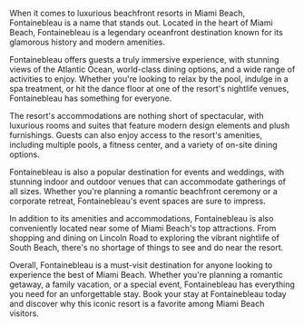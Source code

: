 When it comes to luxurious beachfront resorts in Miami Beach, Fontainebleau is a name that stands out. Located in the heart of Miami Beach, Fontainebleau is a legendary oceanfront destination known for its glamorous history and modern amenities. 

Fontainebleau offers guests a truly immersive experience, with stunning views of the Atlantic Ocean, world-class dining options, and a wide range of activities to enjoy. Whether you're looking to relax by the pool, indulge in a spa treatment, or hit the dance floor at one of the resort's nightlife venues, Fontainebleau has something for everyone.

The resort's accommodations are nothing short of spectacular, with luxurious rooms and suites that feature modern design elements and plush furnishings. Guests can also enjoy access to the resort's amenities, including multiple pools, a fitness center, and a variety of on-site dining options.

Fontainebleau is also a popular destination for events and weddings, with stunning indoor and outdoor venues that can accommodate gatherings of all sizes. Whether you're planning a romantic beachfront ceremony or a corporate retreat, Fontainebleau's event spaces are sure to impress.

In addition to its amenities and accommodations, Fontainebleau is also conveniently located near some of Miami Beach's top attractions. From shopping and dining on Lincoln Road to exploring the vibrant nightlife of South Beach, there's no shortage of things to see and do near the resort.

Overall, Fontainebleau is a must-visit destination for anyone looking to experience the best of Miami Beach. Whether you're planning a romantic getaway, a family vacation, or a special event, Fontainebleau has everything you need for an unforgettable stay. Book your stay at Fontainebleau today and discover why this iconic resort is a favorite among Miami Beach visitors.